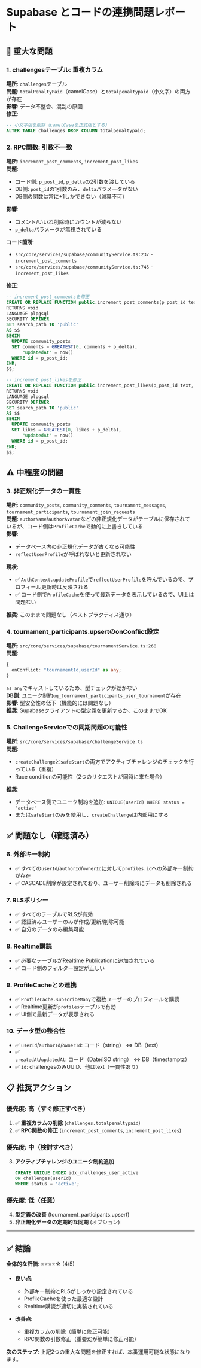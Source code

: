 # Supabase とコードの連携問題レポート

## 🚨 重大な問題

### 1. **challengesテーブル: 重複カラム**

**場所**: `challenges`テーブル  
**問題**: `totalPenaltyPaid`（camelCase）と`totalpenaltypaid`（小文字）の両方が存在  
**影響**: データ不整合、混乱の原因  
**修正**:

```sql
-- 小文字版を削除（camelCaseを正式版とする）
ALTER TABLE challenges DROP COLUMN totalpenaltypaid;
```

### 2. **RPC関数: 引数不一致**

**場所**: `increment_post_comments`, `increment_post_likes`  
**問題**:

- コード側: `p_post_id`, `p_delta`の2引数を渡している
- DB側: `post_id`の1引数のみ、`delta`パラメータがない
- DB側の関数は常に+1しかできない（減算不可）

**影響**:

- コメント/いいね削除時にカウントが減らない
- `p_delta`パラメータが無視されている

**コード箇所**:

- `src/core/services/supabase/communityService.ts:237` - `increment_post_comments`
- `src/core/services/supabase/communityService.ts:745` - `increment_post_likes`

**修正**:

```sql
-- increment_post_commentsを修正
CREATE OR REPLACE FUNCTION public.increment_post_comments(p_post_id text, p_delta integer)
RETURNS void
LANGUAGE plpgsql
SECURITY DEFINER
SET search_path TO 'public'
AS $$
BEGIN
  UPDATE community_posts
  SET comments = GREATEST(0, comments + p_delta),
      "updatedAt" = now()
  WHERE id = p_post_id;
END;
$$;

-- increment_post_likesを修正
CREATE OR REPLACE FUNCTION public.increment_post_likes(p_post_id text, p_delta integer)
RETURNS void
LANGUAGE plpgsql
SECURITY DEFINER
SET search_path TO 'public'
AS $$
BEGIN
  UPDATE community_posts
  SET likes = GREATEST(0, likes + p_delta),
      "updatedAt" = now()
  WHERE id = p_post_id;
END;
$$;
```

## ⚠️ 中程度の問題

### 3. **非正規化データの一貫性**

**場所**: `community_posts`, `community_comments`, `tournament_messages`, `tournament_participants`, `tournament_join_requests`  
**問題**: `authorName`/`authorAvatar`などの非正規化データがテーブルに保存されているが、コード側は`ProfileCache`で動的に上書きしている  
**影響**:

- データベース内の非正規化データが古くなる可能性
- `reflectUserProfile`が呼ばれないと更新されない

**現状**:

- ✅ `AuthContext.updateProfile`で`reflectUserProfile`を呼んでいるので、プロフィール更新時は反映される
- ✅ コード側で`ProfileCache`を使って最新データを表示しているので、UI上は問題ない

**推奨**: このままで問題なし（ベストプラクティス通り）

### 4. **tournament_participants.upsertのonConflict設定**

**場所**: `src/core/services/supabase/tournamentService.ts:268`  
**問題**:

```typescript
{
  onConflict: "tournamentId,userId" as any;
}
```

`as any`でキャストしているため、型チェックが効かない  
**DB側**: ユニーク制約`uq_tournament_participants_user_tournament`が存在  
**影響**: 型安全性の低下（機能的には問題なし）  
**推奨**: Supabaseクライアントの型定義を更新するか、このままでOK

### 5. **ChallengeServiceでの同期問題の可能性**

**場所**: `src/core/services/supabase/challengeService.ts`  
**問題**:

- `createChallenge`と`safeStart`の両方でアクティブチャレンジのチェックを行っている（重複）
- Race conditionの可能性（2つのリクエストが同時に来た場合）

**推奨**:

- データベース側でユニーク制約を追加: `UNIQUE(userId) WHERE status = 'active'`
- または`safeStart`のみを使用し、`createChallenge`は内部用にする

## ✅ 問題なし（確認済み）

### 6. **外部キー制約**

- ✅ すべての`userId`/`authorId`/`ownerId`に対して`profiles.id`への外部キー制約が存在
- ✅ CASCADE削除が設定されており、ユーザー削除時にデータも削除される

### 7. **RLSポリシー**

- ✅ すべてのテーブルでRLSが有効
- ✅ 認証済みユーザーのみが作成/更新/削除可能
- ✅ 自分のデータのみ編集可能

### 8. **Realtime購読**

- ✅ 必要なテーブルがRealtime Publicationに追加されている
- ✅ コード側のフィルター設定が正しい

### 9. **ProfileCacheとの連携**

- ✅ `ProfileCache.subscribeMany`で複数ユーザーのプロフィールを購読
- ✅ Realtime更新が`profiles`テーブルで有効
- ✅ UI側で最新データが表示される

### 10. **データ型の整合性**

- ✅ `userId`/`authorId`/`ownerId`: コード（string） ⇔ DB（text）
- ✅ `createdAt`/`updatedAt`: コード（Date/ISO string） ⇔ DB（timestamptz）
- ✅ `id`: challengesのみUUID、他はtext（一貫性あり）

## 📋 推奨アクション

### 優先度: 高（すぐ修正すべき）

1. ✅ **重複カラムの削除** (`challenges.totalpenaltypaid`)
2. ✅ **RPC関数の修正** (`increment_post_comments`, `increment_post_likes`)

### 優先度: 中（検討すべき）

3. **アクティブチャレンジのユニーク制約追加**
   ```sql
   CREATE UNIQUE INDEX idx_challenges_user_active
   ON challenges(userId)
   WHERE status = 'active';
   ```

### 優先度: 低（任意）

4. **型定義の改善** (tournament_participants.upsert)
5. **非正規化データの定期的な同期** (オプション)

---

## ✅ 結論

**全体的な評価**: ⭐⭐⭐⭐☆ (4/5)

- **良い点**:
  - 外部キー制約とRLSがしっかり設定されている
  - ProfileCacheを使った最適な設計
  - Realtime購読が適切に実装されている

- **改善点**:
  - 重複カラムの削除（簡単に修正可能）
  - RPC関数の引数修正（重要だが簡単に修正可能）

**次のステップ**: 上記2つの重大な問題を修正すれば、本番運用可能な状態になります。
